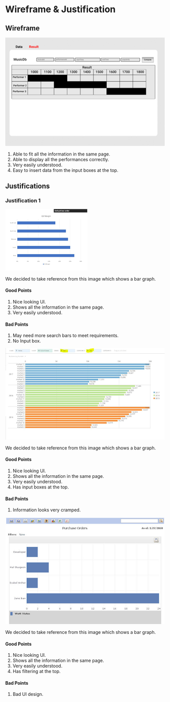 # Wireframe & Justification



## Wireframe

![Wireframe1](ResultViewer/resultViewer.png)

1. Able to fit all the information in the same page.
2. Able to display all the performances correctly.
3. Very easily understood.
4. Easy to insert data from the input boxes at the top.


## Justifications

### Justification 1

![Example1](ResultViewer/resultViewer1.png)

We decided to take reference from this image which shows a bar graph.

#### Good Points

1. Nice looking UI.
2. Shows all the information in the same page.
3. Very easily understood.

#### Bad Points

1. May need more search bars to meet requirements.
2. No Input box.

![Example1](ResultViewer/resultViewer2.JPG)

We decided to take reference from this image which shows a bar graph.

#### Good Points

1. Nice looking UI.
2. Shows all the information in the same page.
3. Very easily understood.
4. Has input boxes at the top.

#### Bad Points

1. Information looks very cramped.

![Example1](ResultViewer/resultViewer3.jpg)

We decided to take reference from this image which shows a bar graph.

#### Good Points

1. Nice looking UI.
2. Shows all the information in the same page.
3. Very easily understood.
4. Has filtering at the top.

#### Bad Points

1. Bad UI design.
